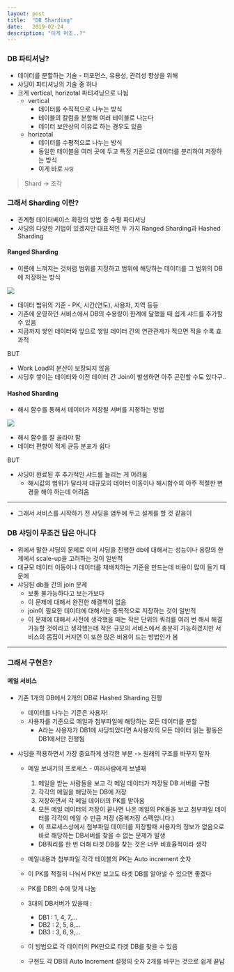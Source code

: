 ```yaml
---
layout: post
title:  "DB Sharding"
date:   2019-02-24
description: "이게 머조..?"
---
```


### DB 파티셔닝?

* 데이터를 분할하는 기술 - 퍼포먼스, 유용성, 관리성 향상을 위해
* 샤딩이 파티셔닝의 기술 중 하나
* 크게 vertical, horizotal 파티셔닝으로 나뉨
  * vertical
    * 데이터를 수직적으로 나누는 방식
    * 테이블의 칼럼을 분할해 여러 테이블로 나눈다
    * 데이터 보안상의 이유로 하는 경우도 있음
  * horizotal
    * 데이터를 수평적으로 나누는 방식
    * 동일한 테이블을 여러 곳에 두고 특정 기준으로 데이터를 분리하여 저장하는 방식
    * 이게 바로 `샤딩`


> Shard -> 조각

### 그래서 Sharding 이란?

* 관계형 데이터베이스 확장의 방법 중 수평 파티셔닝
* 샤딩의 다양한 기법이 있겠지만 대표적인 두 가지 Ranged Sharding과 Hashed Sharding

#### Ranged Sharding
* 이름에 느껴지는 것처럼 범위를 지정하고 범위에 해당하는 데이터를 그 범위의 DB에 저장하는 방식

![](https://docs.mongodb.com/manual/_images/sharded-cluster-ranged-distribution-good.bakedsvg.svg)

* 데이터 범위의 기준 - PK, 시간(연도), 사용자, 지역 등등
* 기존에 운영하던 서비스에서 DB의 수용량이 한계에 달했을 때 쉽게 샤드를 추가할 수 있음
* 지금까지 쌓인 데이터와 앞으로 쌓일 데이터 간의 연관관계가 적으면 적을 수록 효과적

BUT
* Work Load의 분산이 보장되지 않음
* 샤딩후 쌓이는 데이터와 이전 데이터 간 Join이 발생하면 아주 곤란할 수도 있다구..


#### Hashed Sharding
* 해시 함수를 통해서 데이터가 저장될 서버를 지정하는 방법

![](https://docs.mongodb.com/manual/_images/sharded-cluster-hashed-distribution.bakedsvg.svg)

* 해시 함수를 잘 골라야 함
* 데이터 편향이 적게 균등 분포가 쉽다


BUT
* 샤딩이 완료된 후 추가적인 샤드를 늘리는 게 어려움
  * 해시값의 범위가 달라져 대규모의 데이터 이동이나 해시함수의 아주 적절한 변경을 해야 하는데 어려움
  
* * *

* 그래서 서비스를 시작하기 전 샤딩을 염두에 두고 설계를 할 것 같음이


### DB 샤딩이 무조건 답은 아니다
* 위에서 말한 샤딩의 문제로 이미 샤딩을 진행한 db에 대해서는 성능이나 용량의 한계에서 scale-up을 고려하는 것이 일반적
* 대규모 데이터 이동이나 데이터를 재배치하는 기준을 만드는데 비용이 많이 들기 때문에 
* 샤딩된 db들 간의 join 문제
  * 보통 불가능하다고 보는가보다 
  * 이 문제에 대해서 완전한 해결책이 없음 
  * join이 필요한 데이터에 대해서는 중복적으로 저장하는 것이 일반적
  * 이 문제에 대해서 사전에 생각했을 때는 작은 단위의 쿼리를 여러 번 해서 해결 가능할 것이라고 생각했는데 작은 규모의 서비스에서 충분히 가능하겠지만 서비스의 몸집이 커지면 이 또한 많은 비용이 드는 방법인가 봄

* * *

### 그래서 구현은?
#### 메일 서비스
* 기존 1개의 DB에서 2개의 DB로 Hashed Sharding 진행
  * 데이터를 나누는 기준은 사용자!
  * 사용자를 기준으로 메일과 첨부파일에 해당하는 모든 데이터를 분할
    * A라는 사용자가 DB1에 샤딩되었다면 A사용자의 모든 데이터 읽는 활동은 DB1에서만 진행됨

* 샤딩을 적용하면서 가장 중요하게 생각한 부분 -> 원래의 구조를 바꾸지 말자 
  * 메일 보내기의 프로세스 - 여러사람에게 보낼때
    1. 메일을 받는 사람들을 보고 각 메일 데이터가 저장될 DB 서버를 구함
    2. 각각의 메일을 해당하는 DB에 저장 
    3. 저장하면서 각 메일 데이터의 PK를 받아옴
    4. 모든 메일 데이터의 저장이 끝나면 나온 메일의 PK들을 보고 첨부파일 데이터를 각각의 메일 수 만큼 저장 (중복저장 스펙입니다.)

    * 이 프로세스상에서 첨부파일 데이터를 저장할때 사용자의 정보가 없음으로 바로 해당하는 DB서버를 찾을 수 없는 문제가 발생
    * DB쿼리를 한 번 더해 타겟 DB를 찾는 것은 너무 비효율적이라 생각
  
  * 메일내용과 첨부파일 각각 테이블의 PK는 Auto increment 숫자 
  * 이 PK를 적절히 나눠서 PK만 보고도 타겟 DB를 알아낼 수 있으면 좋겠다
  * PK를 DB의 수에 맞게 나눔
  * 3대의 DB서버가 있을때 : 
    * DB1 : 1, 4, 7,...
    * DB2 : 2, 5, 8,...
    * DB3 : 3, 6, 9,...
  * 이 방법으로 각 데이터의 PK만으로 타겟 DB를 찾을 수 있음
  * 구현도 각 DB의 Auto Increment 설정의 숫자 2개를 바꾸는 것으로 쉽게 끝남


